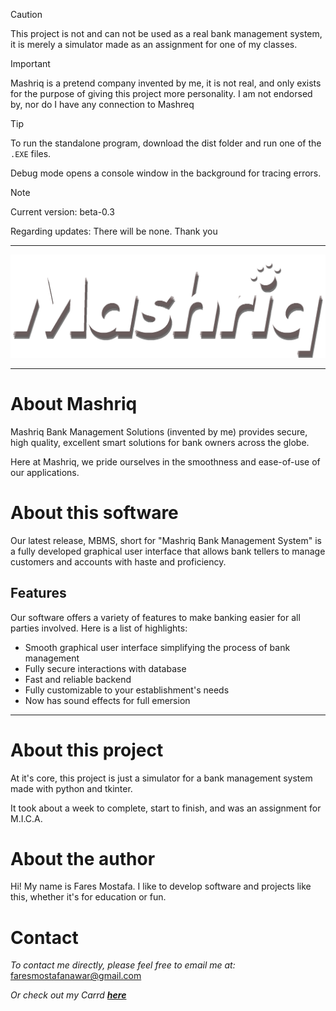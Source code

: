 > [!CAUTION]
> This project is not and can not be used as a real bank management system, it is merely a simulator made as an assignment for one of my classes.

> [!IMPORTANT]
> Mashriq is a pretend company invented by me, it is not real, and only exists for the purpose of giving this project more personality. I am not endorsed by, nor do I have any connection to Mashreq

> [!TIP]
> To run the standalone program, download the dist folder and run one of the `.EXE` files.
> 
> Debug mode opens a console window in the background for tracing errors.

> [!NOTE]
> Current version: beta-0.3 
>
> Regarding updates: There will be none. Thank you

***
![Mashriq logo](https://github.com/FaresNawar/bank-management-system/blob/main/logo.png)
***
# About Mashriq
Mashriq Bank Management Solutions (invented by me) provides secure, high quality, excellent smart solutions for bank owners across the globe.

Here at Mashriq, we pride ourselves in the smoothness and ease-of-use of our applications.

# About this software
Our latest release, MBMS, short for "Mashriq Bank Management System" is a fully developed graphical user interface that allows bank tellers to manage customers and accounts with haste and proficiency.

## Features
Our software offers a variety of features to make banking easier for all parties involved. Here is a list of highlights:
- Smooth graphical user interface simplifying the process of bank management
- Fully secure interactions with database
- Fast and reliable backend
- Fully customizable to your establishment's needs
- Now has sound effects for full emersion
***
# About this project
At it's core, this project is just a simulator for a bank management system made with python and tkinter.

It took about a week to complete, start to finish, and was an assignment for M.I.C.A.

# About the author
Hi! My name is Fares Mostafa. I like to develop software and projects like this, whether it's for education or fun.

# Contact
*To contact me directly, please feel free to email me at:*
faresmostafanawar@gmail.com

*Or check out my Carrd [**here**](https://faresmostafa.carrd.co/#)*
